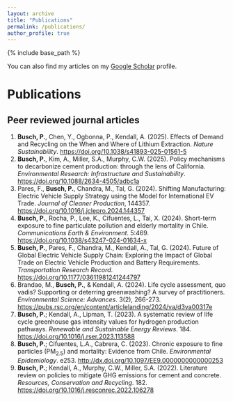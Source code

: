 ```yaml
---
layout: archive
title: "Publications"
permalink: /publications/
author_profile: true
---
```


{% include base_path %}

You can also find my articles on my [Google Scholar](https://scholar.google.cl/citations?user=1klIiDgAAAAJ&hl=es&oi=ao) profile.

# Publications

## Peer reviewed journal articles 

1. **Busch, P.**, Chen, Y., Ogbonna, P., Kendall, A. (2025). Effects of Demand and Recycling on the When and Where of Lithium Extraction. *Nature Sustainability*. https://doi.org/10.1038/s41893-025-01561-5
2. **Busch, P.**, Kim, A., Miller, S.A., Murphy, C.W. (2025). Policy mechanisms to decarbonize cement production: through the lens of California. *Environmental Research: Infrastructure and Sustainability*. https://doi.org/10.1088/2634-4505/adbc1a
3. Pares, F., **Busch, P.**, Chandra, M., Tal, G. (2024). Shifting Manufacturing: Electric Vehicle Supply Strategy using the Model for International EV Trade. *Journal of Cleaner Production*, 144357. https://doi.org/10.1016/j.jclepro.2024.144357
4. **Busch, P.**, Rocha, P., Lee, K., Cifuentes, L., Tai, X. (2024). Short-term exposure to fine particulate pollution and elderly mortality in Chile. *Communications Earth & Environment*. 5:469. https://doi.org/10.1038/s43247-024-01634-x
5. **Busch, P.**, Pares, F., Chandra, M., Kendall, A., Tal, G. (2024). Future of Global Electric Vehicle Supply Chain: Exploring the Impact of Global Trade on Electric Vehicle Production and Battery Requirements. *Transportation Research Record*. https://doi.org/10.1177/03611981241244797
6. Brandao, M., **Busch, P.**, & Kendall, A. (2024). Life cycle assessment, quo vadis? Supporting or deterring greenwashing? A survey of practitioners. *Environmental Science: Advances*. 3(2), 266-273. https://pubs.rsc.org/en/content/articlelanding/2024/va/d3va00317e
7. **Busch, P.**; Kendall, A., Lipman, T. (2023). A systematic review of life cycle greenhouse gas intensity values for hydrogen production pathways. *Renewable and Sustainable Energy Reviews*. 184. https://doi.org/10.1016/j.rser.2023.113588
8. **Busch, P.**; Cifuentes, L.A., Cabrera, C. (2023). Chronic exposure to fine particles (PM$_\text{2.5}$) and mortality: Evidence from Chile. *Environmental Epidemiology*. e253. http://dx.doi.org/10.1097/EE9.0000000000000253
9. **Busch, P.**; Kendall, A., Murphy, C.W., Miller, S.A. (2022). Literature review on policies to mitigate GHG emissions for cement and concrete. *Resources, Conservation and Recycling*. 182. https://doi.org/10.1016/j.resconrec.2022.106278
